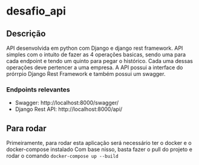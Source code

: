 # desafio_api

## Descrição
API desenvolvida em python com Django e django rest framework.
API simples com o intuito de fazer as 4 operações basicas, sendo uma para cada endpoint e tendo um quinto para pegar o histórico. Cada uma dessas operações deve pertencer a uma empresa. A API possui a interface do prórrpio Django Rest Framework e também possui um swagger.

### Endpoints relevantes
 * Swagger: http://localhost:8000/swagger/
 * Django Rest API: http://localhost:8000/api/
 
## Para rodar
Primeiramente, para rodar esta aplicação será necessário ter o docker e o docker-compose instalado
Com base nisso, basta fazer o pull do projeto e rodar o comando `docker-compose up --build `

